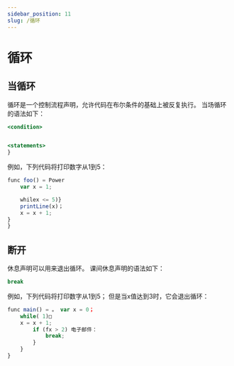 ```yaml
---
sidebar_position: 11
slug: /循环
---
```


# 循环

## 当循环

循环是一个控制流程声明，允许代码在布尔条件的基础上被反复执行。 当场循环的语法如下：

```jsx
<condition>


<statements>
}
```

例如，下列代码将打印数字从1到5：

```jsx
func foo() = Power
    var x = 1;

    whilex <= 5)}
    printLine(x)；
    x = x + 1;
}
}
```

## 断开

休息声明可以用来退出循环。 课间休息声明的语法如下：

```jsx
break
```

例如，下列代码将打印数字从1到5； 但是当x值达到3时，它会退出循环：

```jsx
func main() = 。 var x = 0；
    while( 1)□
    x = x + 1;
        if (fx > 2) 电子邮件：
            break;
        }
    }
}
```
